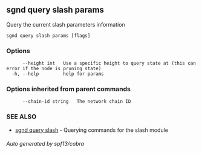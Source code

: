 ## sgnd query slash params

Query the current slash parameters information

```
sgnd query slash params [flags]
```

### Options

```
      --height int   Use a specific height to query state at (this can error if the node is pruning state)
  -h, --help         help for params
```

### Options inherited from parent commands

```
      --chain-id string   The network chain ID
```

### SEE ALSO

* [sgnd query slash](sgnd_query_slash.md)	 - Querying commands for the slash module

###### Auto generated by spf13/cobra
